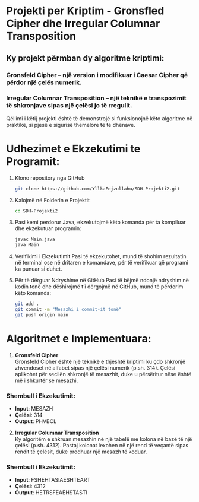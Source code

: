 # Projekti per Kriptim - Gronsfled Cipher dhe Irregular Columnar Transposition

## Ky projekt përmban dy algoritme kriptimi:

### Gronsfeld Cipher – një version i modifikuar i Caesar Cipher që përdor një çelës numerik.

### Irregular Columnar Transposition – një teknikë e transpozimit të shkronjave sipas një çelësi jo të rregullt.

Qëllimi i këtij projekti është të demonstrojë si funksionojnë këto algoritme në praktikë, si pjesë e sigurisë themelore të të dhënave.

# Udhezimet e Ekzekutimi te Programit:
1. Klono repository nga GitHub
    ```bash
    git clone https://github.com/YllkaFejzullahu/SDH-Projekti2.git
    ```

2. Kalojmë në Folderin e Projektit
    ```bash
    cd SDH-Projekti2
    ```

3. Pasi kemi perdorur Java, ekzekutojmë këto komanda për ta kompiluar dhe ekzekutuar programin:
    ```bash
    javac Main.java
    java Main
    ```

4. Verifikimi i Ekzekutimit
    Pasi të ekzekutohet, mund të shohim rezultatin në terminal ose në dritaren e komandave, për të verifikuar që programi ka punuar si duhet.

5. Për të dërguar Ndryshime në GitHub
    Pasi të bëjmë ndonjë ndryshim në kodin tonë dhe dëshirojmë t’i dërgojmë në GitHub, mund të përdorim këto komanda:
    ```bash
    git add .
    git commit -m "Mesazhi i commit-it tonë"
    git push origin main
    ```

# Algoritmet e Implementuara:
1. **Gronsfeld Cipher**  
Gronsfeld Cipher është një teknikë e thjeshtë kriptimi ku çdo shkronjë zhvendoset në alfabet sipas një çelësi numerik (p.sh. 314). Çelësi aplikohet për secilën shkronjë të mesazhit, duke u përsëritur nëse është më i shkurtër se mesazhi.

### Shembull i Ekzekutimit:
- **Input**: MESAZH  
- **Çelësi**: 314  
- **Output**: PHVBCL

2. **Irregular Columnar Transposition**  
Ky algoritëm e shkruan mesazhin në një tabelë me kolona në bazë të një çelësi (p.sh. 4312). Pastaj kolonat lexohen në një rend të veçantë sipas rendit të çelësit, duke prodhuar një mesazh të koduar.

### Shembull i Ekzekutimit:
- **Input**: FSHEHTASIAESHTEART  
- **Çelësi**: 4312  
- **Output**: HETRSFEAEHSTASTI
